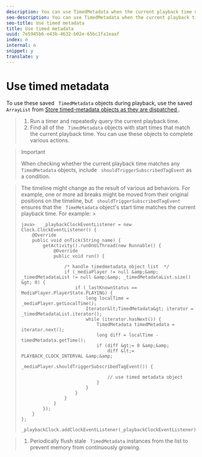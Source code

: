 ```yaml
---
description: You can use TimedMetadata when the current playback time matches the start time.
seo-description: You can use TimedMetadata when the current playback time matches the start time.
seo-title: Use timed metadata
title: Use timed metadata
uuid: 7e5945b6-e43b-4632-b02e-65bc1fa1eaaf
index: n
internal: n
snippet: y
translate: y
---
```


# Use timed metadata

To use these saved ` TimedMetadata` objects during playback, use the saved ` ArrayList` from [ Store timed-metadata objects as they are dispatched ](t_psdk_android_1.4_timed-metadata-store.md#task_timed_metadata_store). 

>1. Run a timer and repeatedly query the current playback time.
>1. Find all of the ` TimedMetadata` objects with start times that match the current playback time.
>   You can use these objects to complete various actions.

>   >[!IMPORTANT]
>   >
>   >When checking whether the current playback time matches any ` TimedMetadata` objects, include ` shouldTriggerSubscribedTagEvent` as a condition. 

>   The timeline might change as the result of various ad behaviors. For example, one or more ad breaks might be moved from their original positions on the timeline, but ` shouldTriggerSubscribedTagEvent` ensures that the ` TimeMetadata` object's start time matches the current playback time. 
>   For example: >
>   ```
>   java>   _playbackClockEventListener = new Clock.ClockEventListener() { 
>       @Override 
>       public void onTick(String name) { 
>           getActivity().runOnUiThread(new Runnable() { 
>               @Override 
>               public void run() { 
>                             
>                   /* handle timedmetadata object list  */ 
>                   if (_mediaPlayer != null &amp;&amp; _timedMetadataList != null &amp;&amp; _timedMetadataList.size() &gt; 0) { 
>                       if (_lastKnownStatus == MediaPlayer.PlayerState.PLAYING) { 
>                           long localTime = _mediaPlayer.getLocalTime(); 
>                           Iterator&lt;TimedMetadata&gt; iterator = _timedMetadataList.iterator(); 
>                           while (iterator.hasNext()) { 
>                               TimedMetadata timedMetadata = iterator.next(); 
>                               long diff = localTime - timedMetadata.getTime(); 
>                               if (diff &gt;= 0 &amp;&amp; 
>                                   diff &lt;= PLAYBACK_CLOCK_INTERVAL &amp;&amp; 
>                                   _mediaPlayer.shouldTriggerSubscribedTagEvent()) { 
>     
>                                   // use timed metadata object 
>                               } 
>                           } 
>                       } 
>                   } 
>               } 
>           }); 
>       } 
>   }; 
>     
>   _playbackClock.addClockEventListener(_playbackClockEventListener);
>   ```

>
>1. Periodically flush stale ` TimedMetadata` instances from the list to prevent memory from continuously growing.
